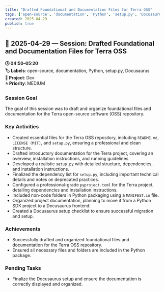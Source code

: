 ```yaml
---
title: "Drafted Foundational and Documentation Files for Terra OSS"
tags: ['open-source', 'documentation', 'Python', 'setup.py', 'Docusaurus']
created: 2025-04-29
publish: true
---
```


## 📅 2025-04-29 — Session: Drafted Foundational and Documentation Files for Terra OSS

**🕒 04:50–05:20**  
**🏷️ Labels**: open-source, documentation, Python, setup.py, Docusaurus  
**📂 Project**: Dev  
**⭐ Priority**: MEDIUM  


### Session Goal
The goal of this session was to draft and organize foundational files and documentation for the Terra open-source software (OSS) repository.

### Key Activities
- Created essential files for the Terra OSS repository, including `README.md`, `LICENSE (MIT)`, and `setup.py`, ensuring a professional and clean structure.
- Drafted introductory documentation for the Terra project, covering an overview, installation instructions, and running guidelines.
- Developed a realistic `setup.py` with detailed structure, dependencies, and installation instructions.
- Finalized the dependency list for `setup.py`, including important technical details and notes on deprecated practices.
- Configured a professional-grade `pyproject.toml` for the Terra project, detailing dependencies and installation instructions.
- Included non-code folders in Python packaging using a `MANIFEST.in` file.
- Organized project documentation, planning to move it from a Python SDK project to a Docusaurus frontend.
- Created a Docusaurus setup checklist to ensure successful migration and setup.

### Achievements
- Successfully drafted and organized foundational files and documentation for the Terra OSS repository.
- Ensured all necessary files and folders are included in the Python package.

### Pending Tasks
- Finalize the Docusaurus setup and ensure the documentation is correctly displayed and organized.
